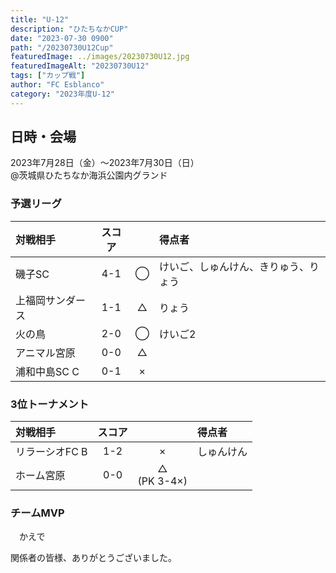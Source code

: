 ```yaml
---
title: "U-12"
description: "ひたちなかCUP"
date: "2023-07-30 0900"
path: "/20230730U12Cup"
featuredImage: ../images/20230730U12.jpg
featuredImageAlt: "20230730U12"
tags: ["カップ戦"]
author: "FC Esblanco"
category: "2023年度U-12"
---
```


## 日時・会場

2023年7月28日（金）〜2023年7月30日（日）<br>
@茨城県ひたちなか海浜公園内グランド

### 予選リーグ

| 対戦相手| スコア |   | 得点者 |
|:----|:------:|:-:|:-------|
|磯子SC|4-1|◯|けいご、しゅんけん、きりゅう、りょう|
|上福岡サンダース|1-1|△|りょう|
|火の鳥|2-0|◯|けいご2|
|アニマル宮原|0-0|△||
|浦和中島SC C|0-1|×||


### 3位トーナメント

| 対戦相手| スコア |   | 得点者 |
|:----|:------:|:-:|:-------|
|リラーシオFC B |1-2|×|しゅんけん|
|ホーム宮原 |0-0|△<br/>(PK 3-4×)||


### チームMVP
　かえで


関係者の皆様、ありがとうございました。